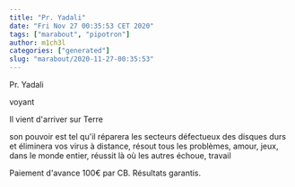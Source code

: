 ```yaml
---
title: "Pr. Yadali"
date: "Fri Nov 27 00:35:53 CET 2020"
tags: ["marabout", "pipotron"]
author: m1ch3l
categories: ["generated"]
slug: "marabout/2020-11-27-00:35:53"
---
```


Pr. Yadali

voyant

Il vient d'arriver sur Terre

son pouvoir est tel qu'il réparera les secteurs défectueux des disques durs et éliminera vos virus à distance, résout tous les problèmes, amour, jeux, dans le monde entier, réussit là où les autres échoue, travail

Paiement d'avance 100€ par CB. Résultats garantis.
